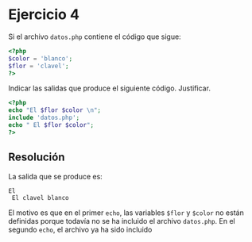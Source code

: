 # Ejercicio 4

Si el archivo `datos.php` contiene el código que sigue:

```php
<?php
$color = 'blanco';
$flor = 'clavel';
?>
```

Indicar las salidas que produce el siguiente código. Justificar.

```php
<?php
echo "El $flor $color \n";
include 'datos.php';
echo " El $flor $color";
?> 
```

## Resolución

La salida que se produce es:

```
El
 El clavel blanco
```

El motivo es que en el primer `echo`, las variables `$flor` y `$color` no están definidas porque todavía no se ha incluido el archivo `datos.php`. En el segundo `echo`, el archivo ya ha sido incluido